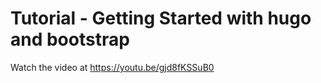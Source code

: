# Tutorial - Getting Started with hugo and bootstrap

Watch the video at <https://youtu.be/gjd8fKSSuB0>